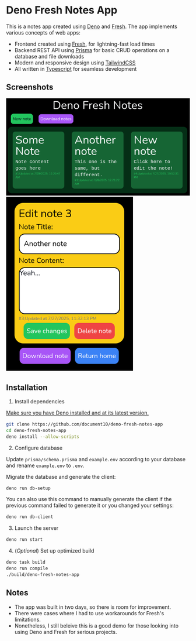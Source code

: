 # Deno Fresh Notes App

This is a notes app created using [Deno](https://deno.com/) and [Fresh](https://fresh.deno.dev/). The app implements various concepts of web apps:

- Frontend created using [Fresh](https://fresh.deno.dev/), for lightning-fast load times
- Backend REST API using [Prisma](https://www.prisma.io/) for basic CRUD operations on a database and file downloads
- Modern and responsive design using [TailwindCSS](https://tailwindcss.com/)
- All written in [Typescript](https://www.typescriptlang.org/) for seamless development

## Screenshots

![Main Interface](/screenshots/main_ui.png)
![Edit note](/screenshots/edit_ui.png)

## Installation

1. Install dependencies

[Make sure you have Deno installed and at its latest version.](https://docs.deno.com/runtime/getting_started/installation/)

```sh
git clone https://github.com/document10/deno-fresh-notes-app
cd deno-fresh-notes-app
deno install --allow-scripts
```

2. Configure database

Update `prisma/schema.prisma` and `example.env` according to your database and rename `example.env` to `.env`.

Migrate the database and generate the client:

```sh
deno run db-setup
```

You can also use this command to manually generate the client if the previous command failed to generate it or you changed your settings:

```sh
deno run db-client
```

3. Launch the server

```sh
deno run start
```

4. (*Optional*) Set up optimized build

```sh
deno task build
deno run compile
./build/deno-fresh-notes-app
```

## Notes

- The app was built in two days, so there is room for improvement.
- There were cases where I had to use workarounds for Fresh's limitations.
- Nonetheless, I still beleive this is a good demo for those looking into using Deno and Fresh for serious projects.
